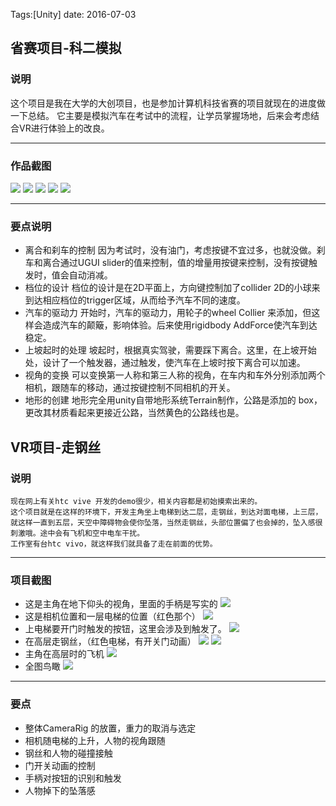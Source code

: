 Tags:[Unity]  date: 2016-07-03

## 省赛项目-科二模拟

### 说明
这个项目是我在大学的大创项目，也是参加计算机科技省赛的项目就现在的进度做一下总结。
它主要是模拟汽车在考试中的流程，让学员掌握场地，后来会考虑结合VR进行体验上的改良。

<!-- more -->

---

### 作品截图
![](http://claymore.wang:5000/uploads/big/6d5b0399a10fc691d3e2691fb4c4dc7d.png)
![](http://claymore.wang:5000/uploads/big/928b281277e2dc988d73a5fe307b3f3a.png)
![](http://claymore.wang:5000/uploads/big/5a123047f23c62f9f00a0de98e536cfa.png)
![](http://claymore.wang:5000/uploads/big/457192d76715c2e238a9e39bf566bf99.png)
![](http://claymore.wang:5000/uploads/big/72690a6a2e5c11cce200babb1fa24da0.png)

---

### 要点说明
* 离合和刹车的控制
    因为考试时，没有油门，考虑按键不宜过多，也就没做。刹车和离合通过UGUI slider的值来控制，值的增量用按键来控制，没有按键触发时，值会自动消减。
* 档位的设计
    档位的设计是在2D平面上，方向键控制加了collider 2D的小球来到达相应档位的trigger区域，从而给予汽车不同的速度。
* 汽车的驱动力
    开始时，汽车的驱动力，用轮子的wheel Collier 来添加，但这样会造成汽车的颠簸，影响体验。后来使用rigidbody AddForce使汽车到达稳定。
* 上坡起时的处理
    坡起时，根据真实驾驶，需要踩下离合。这里，在上坡开始处，设计了一个触发器，通过触发，使汽车在上坡时按下离合可以加速。
* 视角的变换
    可以变换第一人称和第三人称的视角，在车内和车外分别添加两个相机，跟随车的移动，通过按键控制不同相机的开关。
* 地形的创建
    地形完全用unity自带地形系统Terrain制作，公路是添加的 box，更改其材质看起来更接近公路，当然黄色的公路线也是。




## VR项目-走钢丝

### 说明
    现在网上有关htc vive 开发的demo很少，相关内容都是初始摸索出来的。
    这个项目就是在这样的环境下，开发主角坐上电梯到达二层，走钢丝，到达对面电梯，上三层，就这样一直到五层，天空中障碍物会使你坠落，当然走钢丝，头部位置偏了也会掉的，坠入感很刺激哦。途中会有飞机和空中电车干扰。
    工作室有台htc vivo，就这样我们就具备了走在前面的优势。

---

### 项目截图
* 这是主角在地下仰头的视角，里面的手柄是写实的
  ![](http://claymore.wang:5000/uploads/big/87cce9f5a04934aec7b111d4a4a5bc72.png)
* 这是相机位置和一层电梯的位置（红色那个）
  ![](http://claymore.wang:5000/uploads/big/df718f46b982f7271eaa4461d53361a1.png)
* 上电梯要开门时触发的按钮，这里会涉及到触发了。
  ![](http://claymore.wang:5000/uploads/big/7b39407fcecdc30710a0823c6979483a.png)
* 在高层走钢丝，（红色电梯，有开关门动画）
  ![](http://claymore.wang:5000/uploads/big/ad6229619c8f565ce6c6f5fb253c3ceb.png)
  ![](http://claymore.wang:5000/uploads/big/7f8b42cad626fd66aff9da5690e08287.png)
* 主角在高层时的飞机
  ![](http://claymore.wang:5000/uploads/big/e76209ab10839453819c88e0ada6f710.png)
* 全图鸟瞰
  ![](http://claymore.wang:5000/uploads/big/0159ab5273c8477a2a4c622f9d151a69.png)

---

### 要点
* 整体CameraRig 的放置，重力的取消与选定
* 相机随电梯的上升，人物的视角跟随
* 钢丝和人物的碰撞接触
* 门开关动画的控制
* 手柄对按钮的识别和触发
* 人物掉下的坠落感